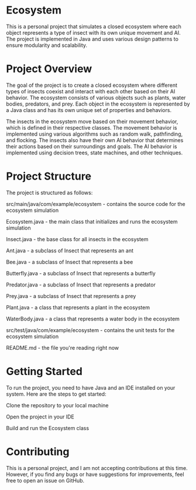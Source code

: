 # Ecosystem
This is a personal project that simulates a closed ecosystem where each object represents a type of insect with its own unique movement and AI. The project is implemented in Java and uses various design patterns to ensure modularity and scalability.

# Project Overview
The goal of the project is to create a closed ecosystem where different types of insects coexist and interact with each other based on their AI behavior. The ecosystem consists of various objects such as plants, water bodies, predators, and prey. Each object in the ecosystem is represented by a Java class and has its own unique set of properties and behaviors.

The insects in the ecosystem move based on their movement behavior, which is defined in their respective classes. The movement behavior is implemented using various algorithms such as random walk, pathfinding, and flocking. The insects also have their own AI behavior that determines their actions based on their surroundings and goals. The AI behavior is implemented using decision trees, state machines, and other techniques.

# Project Structure
The project is structured as follows:

src/main/java/com/example/ecosystem - contains the source code for the ecosystem simulation

Ecosystem.java - the main class that initializes and runs the ecosystem simulation

Insect.java - the base class for all insects in the ecosystem

Ant.java - a subclass of Insect that represents an ant

Bee.java - a subclass of Insect that represents a bee

Butterfly.java - a subclass of Insect that represents a butterfly

Predator.java - a subclass of Insect that represents a predator

Prey.java - a subclass of Insect that represents a prey

Plant.java - a class that represents a plant in the ecosystem

WaterBody.java - a class that represents a water body in the ecosystem

src/test/java/com/example/ecosystem - contains the unit tests for the ecosystem simulation

README.md - the file you're reading right now

# Getting Started
To run the project, you need to have Java and an IDE installed on your system. Here are the steps to get started:

Clone the repository to your local machine

Open the project in your IDE

Build and run the Ecosystem class

# Contributing
This is a personal project, and I am not accepting contributions at this time. However, if you find any bugs or have suggestions for improvements, feel free to open an issue on GitHub.
